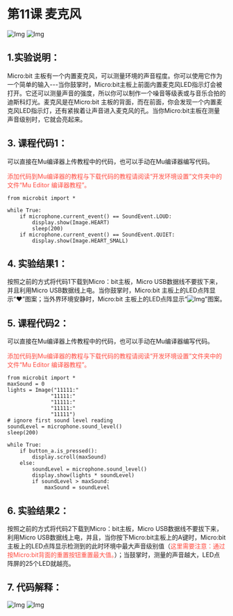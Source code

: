 # 第11课 麦克风

![Img](/media/img-20230324172906.png)
![Img](/media/img-20230324172909.png)

## 1.实验说明：                                                                                 
Micro:bit 主板有一个内置麦克风，可以测量环境的声音程度。你可以使用它作为一个简单的输入---当你鼓掌时，Micro:bit主板上前面内置麦克风LED指示灯会被打开。它还可以测量声音的强度，所以你可以制作一个噪音等级表或与音乐合拍的迪斯科灯光。麦克风是在Micro:bit 主板的背面，而在前面，你会发现一个内置麦克风LED指示灯，还有紧挨着让声音进入麦克风的孔。当你Micro:bit主板在测量声音级别时，它就会亮起来。

## 3. 课程代码1：

可以直接在Mu编译器上传教程中的代码，也可以手动在Mu编译器编写代码。

<span style="color: rgb(255, 76, 65);">添加代码到Mu编译器的教程与下载代码的教程请阅读“开发环境设置”文件夹中的文件“Mu Editor 编译器教程”。</span>

```
from microbit import *

while True:
    if microphone.current_event() == SoundEvent.LOUD:
        display.show(Image.HEART)
        sleep(200)
    if microphone.current_event() == SoundEvent.QUIET:
        display.show(Image.HEART_SMALL)
```
## 4. 实验结果1：
按照之前的方式将代码1下载到Micro：bit主板，Micro USB数据线不要拔下来，并且利用Micro USB数据线上电。当你鼓掌时，Micro:bit 主板上的LED点阵显示“❤”图案；当外界环境安静时，Micro:bit 主板上的LED点阵显示“![Img](/media/img-20230328084104.png)”图案。

## 5. 课程代码2：

可以直接在Mu编译器上传教程中的代码，也可以手动在Mu编译器编写代码。

<span style="color: rgb(255, 76, 65);">添加代码到Mu编译器的教程与下载代码的教程请阅读“开发环境设置”文件夹中的文件“Mu Editor 编译器教程”。</span>

```
from microbit import *
maxSound = 0
lights = Image("11111:"
              "11111:"
              "11111:"
              "11111:"
              "11111")
# ignore first sound level reading
soundLevel = microphone.sound_level()
sleep(200)

while True:
    if button_a.is_pressed():
        display.scroll(maxSound)
    else:
        soundLevel = microphone.sound_level()
        display.show(lights * soundLevel)
        if soundLevel > maxSound:
            maxSound = soundLevel
```
## 6. 实验结果2：
按照之前的方式将代码2下载到Micro：bit主板，Micro USB数据线不要拔下来，利用Micro USB数据线上电，并且，当你按下Micro:bit主板上的A键时，Micro:bit主板上的LED点阵显示检测到的此时环境中最大声音级别值（<span style="color: rgb(255, 76, 65);">这里需要注意：通过按Micro:bit背面的重置按钮重置最大值。</span>）；当鼓掌时，测量的声音越大，LED点阵屏的25个LED就越亮。

## 7. 代码解释：
![Img](/media/img-20230328084329.png)
![Img](/media/img-20230328084418.png)
